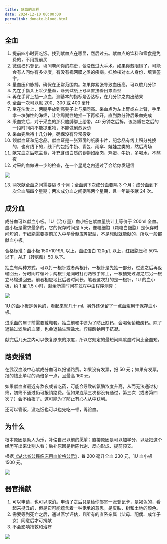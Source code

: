 ```yaml
---
title: 献血的流程
date: 2024-12-10 00:00:00
permalink: donate-blood.html
---
```


## 全血

1. 提前四小时要吃饭。找到献血点在哪里，然后过去。献血点的饮料和零食是免费的，不用提前买
2. 微信扫码登记，填问卷问你的病史，做没做过大手术。如果你戴眼镜了，可能会有人问你有多少度，有没有视网膜之类的疾病。扫脸核对本人身份，填表签字。
3. 量血压和脉搏，确保在正常范围内。如果你紧张导致血压高，可以歇几分钟
4. 先在手指头上采少量血，涂到试纸上可以直接看出来血型
5. 再在手背上抽一点血，测基本的指标是否达标，在几分钟之内出结果
6. 全血一次可以献 200、300 或 400 毫升
7. 坐在沙发上，两腿平放到高凳子上与腰同高。采血点为左上臂或右上臂，手里拿一块弹性的海绵，让你周期性地捏一下再松开，直到数分钟后采血完成
8. 采血完后，对于采血的那只胳膊绑上绷带，40 分钟之后拆。该胳膊在之后的一段时间内不能提重物，不能做剧烈运动
9. 采血完后待十几分钟，确保没有异常感受
10. 领献血证和纪念品。献血证是一张双面的纸质卡片，纪念品有线上积分兑换的，也有线下的，线下的包括牛奶、背包、雨伞、娃娃之类的，然后离场
11. 献完血之后吃主食，补充含蛋白质的食物如瘦肉、鸡蛋、牛奶，多喝水，不熬夜
12. 对采的血做进一步的检查，在一个星期之内通过了会给你发短信

<img src="/blog/images/donate-blood-1.webp">

13. 两次献全血之间需要隔 6 个月；全血到下次成分血要隔 3 个月；成分血到下次全血隔四个星期；两次成分血之间要隔两个星期，且一年最多献 24 次。

## 成分血

成分血可以献血小板。1U（治疗量）血小板在献血量统计上等价于 200ml 全血。血小板是需求最多的，它的保存时间是 5 天，像粒细胞（颗粒白细胞）是保存时间短的，干细胞需要提前加入中华骨髓库等配型，不是想献就能献的，所以一般都献血小板。

合格标准：血小板 150\*10^9/L 以上，血红蛋白 120g/L 以上，红细胞压积 50% 以下，ALT（转氨酶）50 以下。

抽血有两种方式，可以打一根针或者两根针。一根针是先抽一部分，过滤之后再返输回去，分时间片循环；两根针是同时打到两根手臂上，一根抽完过滤之后另一根立马输送回去。前者相应地比后者时间长。笔者这次打的是一根针，1U 的血小板，约 1 至 1.5 小时，剩余所需时间在过程中由程序测算：

<img src="/blog/images/platelet-collection.webp">

1U 的血小板是黄色的，看起来就几十 ml。另外还保留了一点血浆用于保存血小板。

进采血的屋子前需要戴鞋套。抽血前和中途为了防止缺钙，会喝葡萄糖酸钙。除了返输过滤后的血液，也会返输生理盐水。柠檬酸钠用于抗凝。

献完后几天之内可以恢复原来的浓度，所以它规定的最短间隔献血时间比全血短。

## 路费报销

在武汉血液中心献成分血可以报销路费。如果没有发票，报 50 元；如果有发票，报的钱比单程的两倍多一点，且最高 160 元。

如果献血者最近有熬夜或者吃药，可能会导致转氨酶浓度升高，从而无法通过初筛，初筛不通过仍可报销路费。但如果连续三次都没有通过，第三次（或者第四次？）会不给报了。这可能为了防止有心人从中获利。

还可以管饭，没吃饭也可以也先吃一顿，再验血。

## 为什么

根本原因是助人为乐，补偿自己以前的愿望；直接原因是可以加学分，以及把这个经历写出来让别人看；后补原因是新陈代谢、反向形成、提前预支。

根据[《湖北省公民临床用血价格公示》](https://www.whblood.org.cn/common/onlyArticle/565557196893458432)，每 200 毫升全血 230 元，1U 血小板 1500 元。

<img src="/blog/images/donate-blood-2.webp">

## 器官捐献

1. 可以申请，也可以取消。申请了之后只是给你邮寄一张登记卡，是褐色的，看起来挺丑的，但是它可能蕴含着一种传承的意思，是皮肤、树和土地的颜色。
2. 需要等到死亡之后，通过医学评估，且所有的直系亲属（父母、配偶、成年子女）同意后才可捐献
3. 不会影响抢救和治疗

<img src="/blog/images/donate-organ.webp">
